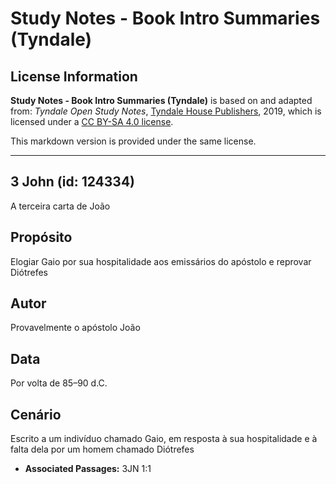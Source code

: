 # Study Notes - Book Intro Summaries (Tyndale)

## License Information

**Study Notes - Book Intro Summaries (Tyndale)** is based on and adapted from: _Tyndale Open Study Notes_, [Tyndale House Publishers](https://tyndaleopenresources.com/), 2019, which is licensed under a [CC BY-SA 4.0 license](https://creativecommons.org/licenses/by-sa/4.0/legalcode.en).

This markdown version is provided under the same license.



--------------------------------

## 3 John (id: 124334)

A terceira carta de João

Propósito
---------

Elogiar Gaio por sua hospitalidade aos emissários do apóstolo e reprovar Diótrefes

Autor
-----

Provavelmente o apóstolo João

Data
----

Por volta de 85–90 d.C.

Cenário
-------

Escrito a um indivíduo chamado Gaio, em resposta à sua hospitalidade e à falta dela por um homem chamado Diótrefes

* **Associated Passages:** 3JN 1:1

